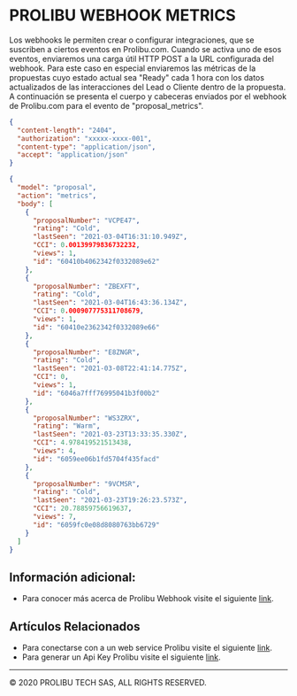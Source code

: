 PROLIBU WEBHOOK METRICS
======
Los webhooks le permiten crear o configurar integraciones, que se suscriben a ciertos eventos en Prolibu.com. Cuando se activa uno de esos eventos, enviaremos una carga útil HTTP POST a la URL configurada del webhook. Para este caso en especial enviaremos las métricas de la propuestas cuyo estado actual sea "Ready" cada 1 hora con los datos actualizados de las interacciones del Lead o Cliente dentro de la propuesta. A continuación se presenta el cuerpo y cabeceras enviados por el webhook de Prolibu.com para el evento de "proposal_metrics".

```json
{
  "content-length": "2404",
  "authorization": "xxxxx-xxxx-001",
  "content-type": "application/json",
  "accept": "application/json"
}
```

```json
{
  "model": "proposal",
  "action": "metrics",
  "body": [
    {
      "proposalNumber": "VCPE47",
      "rating": "Cold",
      "lastSeen": "2021-03-04T16:31:10.949Z",
      "CCI": 0.00139979836732232,
      "views": 1,
      "id": "60410b4062342f0332089e62"
    },
    {
      "proposalNumber": "ZBEXFT",
      "rating": "Cold",
      "lastSeen": "2021-03-04T16:43:36.134Z",
      "CCI": 0.000907775311708679,
      "views": 1,
      "id": "60410e2362342f0332089e66"
    },
    {
      "proposalNumber": "E8ZNGR",
      "rating": "Cold",
      "lastSeen": "2021-03-08T22:41:14.775Z",
      "CCI": 0,
      "views": 1,
      "id": "6046a7fff76995041b3f00b2"
    },
    {
      "proposalNumber": "WS3ZRX",
      "rating": "Warm",
      "lastSeen": "2021-03-23T13:33:35.330Z",
      "CCI": 4.978419521513438,
      "views": 4,
      "id": "6059ee06b1fd5704f435facd"
    },
    {
      "proposalNumber": "9VCMSR",
      "rating": "Cold",
      "lastSeen": "2021-03-23T19:26:23.573Z",
      "CCI": 20.78859756619637,
      "views": 7,
      "id": "6059fc0e08d8080763bb6729"
    }
  ]
}
```


## Información adicional: 
* Para conocer más acerca de Prolibu Webhook visite el siguiente [link](https://prolibu-docs.github.io/docs/#/reference-webhook).

## Artículos Relacionados
* Para conectarse con a un web service Prolibu visite el siguiente [link](https://prolibu-docs.github.io/docs/#/guide).
* Para generar un Api Key Prolibu visite el siguiente [link](https://github.com/prolibu-docs/docs/blob/main/api-key.md).


---------------
© 2020 PROLIBU TECH SAS, ALL RIGHTS RESERVED.
